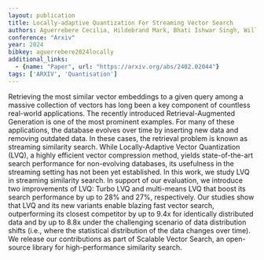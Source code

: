 ```yaml
---
layout: publication
title: Locally-adaptive Quantization For Streaming Vector Search
authors: Aguerrebere Cecilia, Hildebrand Mark, Bhati Ishwar Singh, Willke Theodore, Tepper Mariano
conference: "Arxiv"
year: 2024
bibkey: aguerrebere2024locally
additional_links:
  - {name: "Paper", url: "https://arxiv.org/abs/2402.02044"}
tags: ['ARXIV', 'Quantisation']
---
```

<p>Retrieving the most similar vector embeddings to a given query among
a massive collection of vectors has long been a key component of
countless real-world applications. The recently introduced
Retrieval-Augmented Generation is one of the most prominent examples.
For many of these applications, the database evolves over time by
inserting new data and removing outdated data. In these cases, the
retrieval problem is known as streaming similarity search. While
Locally-Adaptive Vector Quantization (LVQ), a highly efficient vector
compression method, yields state-of-the-art search performance for
non-evolving databases, its usefulness in the streaming setting has not
been yet established. In this work, we study LVQ in streaming similarity
search. In support of our evaluation, we introduce two improvements of
LVQ: Turbo LVQ and multi-means LVQ that boost its search performance by
up to 28% and 27%, respectively. Our studies show that LVQ and its new
variants enable blazing fast vector search, outperforming its closest
competitor by up to 9.4x for identically distributed data and by up to
8.8x under the challenging scenario of data distribution shifts (i.e.,
where the statistical distribution of the data changes over time). We
release our contributions as part of Scalable Vector Search, an
open-source library for high-performance similarity search.</p>
